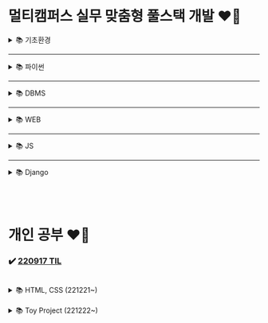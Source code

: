 # 멀티캠퍼스 실무 맞춤형 풀스택 개발 ❤️‍🔥

<details>
<summary>📚 기초환경</summary>

### ✔️ [220705 markdown & Git](https://github.com/yangu1455/TIL/tree/master/220705%20markdown%20%26%20git)

### ✔️ [220706 Git & GitHub](https://github.com/yangu1455/TIL/tree/master/220706%20git%20%26%20github)

</details>

---

<details>
<summary>📚 파이썬</summary>

### ✔️ [220712~220714 파이썬 실습문제 풀이](https://github.com/yangu1455/TIL/tree/master/220712~220714%20%ED%8C%8C%EC%9D%B4%EC%8D%AC%20%EC%8B%A4%EC%8A%B5%EB%AC%B8%EC%A0%9C%20%ED%92%80%EC%9D%B4)

### ✔️ [220718 오류 고치기 + 문제풀이](https://github.com/yangu1455/TIL/tree/master/220718%20%EC%98%A4%EB%A5%98%20%EA%B3%A0%EC%B9%98%EA%B8%B0%20%2B%20%EB%AC%B8%EC%A0%9C%ED%92%80%EC%9D%B4)

### ✔️ [220719 문제풀이](https://github.com/yangu1455/TIL/tree/master/220719%20%EB%AC%B8%EC%A0%9C%ED%92%80%EC%9D%B4)

</details>

---

<details>
<summary>📚 DBMS</summary>

### ✔️ [220816 SQL 1일차 실습](https://github.com/yangu1455/TIL/tree/master/220816%20SQL%201%EC%9D%BC%EC%B0%A8%20%EC%8B%A4%EC%8A%B5)

### ✔️ [220817 SQL 2일차 실습](https://github.com/yangu1455/TIL/tree/master/220817%20SQL%202%EC%9D%BC%EC%B0%A8%20%EC%8B%A4%EC%8A%B5)

### ✔️ [220818 SQL 3일차 실습](https://github.com/yangu1455/TIL/tree/master/220818%20SQL%203%EC%9D%BC%EC%B0%A8%20%EC%8B%A4%EC%8A%B5)

### ✔️ [220819 SQL 4일차 실습](https://github.com/yangu1455/TIL/tree/master/220819%20SQL%204%EC%9D%BC%EC%B0%A8%20%EC%8B%A4%EC%8A%B5)

### ✔️ [220822 SQL 5일차 실습](https://github.com/yangu1455/TIL/tree/master/220822%20SQL%205%EC%9D%BC%EC%B0%A8%20%EC%8B%A4%EC%8A%B5)

### ✔️ [220824 SQL 7일차 실습](https://github.com/yangu1455/TIL/tree/master/220824%20SQL%207%EC%9D%BC%EC%B0%A8%20%EC%8B%A4%EC%8A%B5)

### ✔️ [220825 SQL 8일차 실습](https://github.com/yangu1455/TIL/tree/master/220825%20SQL%208%EC%9D%BC%EC%B0%A8%20%EC%8B%A4%EC%8A%B5)

</details>

---

<details>
<summary>📚 WEB</summary>

### ✔️ [220829 WEB 1일차](https://github.com/yangu1455/TIL/tree/master/220829%20WEB%201%EC%9D%BC%EC%B0%A8)

### ✔️ [220830 WEB 2일차](https://github.com/yangu1455/TIL/tree/master/220830%20WEB%202%EC%9D%BC%EC%B0%A8)

### ✔️ [220831 WEB 3일차](https://github.com/yangu1455/TIL/tree/master/220831%20WEB%203%EC%9D%BC%EC%B0%A8)

### ✔️ [220901 WEB 4일차](https://github.com/yangu1455/TIL/tree/master/220901%20WEB%204%EC%9D%BC%EC%B0%A8)

### ✔️ [220902 WEB 5일차](https://github.com/yangu1455/TIL/tree/master/220902%20WEB%205%EC%9D%BC%EC%B0%A8)

### ✔️ [220905 WEB 6일차](https://github.com/yangu1455/TIL/tree/master/220905%20WEB%206%EC%9D%BC%EC%B0%A8)

### ✔️ [220906 WEB 7일차](https://github.com/yangu1455/TIL/tree/master/220906%20WEB%207%EC%9D%BC%EC%B0%A8)

### ✔️ [220907 WEB 8일차](https://github.com/yangu1455/TIL/tree/master/220907%20WEB%208%EC%9D%BC%EC%B0%A8)

### ✔️ [220908 WEB 9일차](https://github.com/yangu1455/TIL/tree/master/220908%20WEB%209%EC%9D%BC%EC%B0%A8)

### ✔️ [2209013 WEB 10일차](https://github.com/yangu1455/TIL/tree/master/220913%20WEB%2010%EC%9D%BC%EC%B0%A8)

### ✔️ [2209014 WEB 11일차](https://github.com/yangu1455/TIL/tree/master/220914%20WEB%2011%EC%9D%BC%EC%B0%A8)

</details>

---

<details>
<summary>📚 JS</summary>

### ✔️ [220915 JS 1일차](https://github.com/yangu1455/TIL/tree/master/220915%20JS%201%EC%9D%BC%EC%B0%A8)

### ✔️ [220916 JS 2일차](https://github.com/yangu1455/TIL/tree/master/220916%20JS%202%EC%9D%BC%EC%B0%A8)

### ✔️ [220919 JS 3일차](https://github.com/yangu1455/TIL/tree/master/220919%20JS%203%EC%9D%BC%EC%B0%A8)

### ✔️ [220920 JS 4일차(마지막날)](https://github.com/yangu1455/TIL/tree/master/220921%20JS%20%EB%A7%88%EC%A7%80%EB%A7%89%EB%82%A0)

</details>

---

<details>
<summary>📚 Django</summary>

### ✔️ [220921 Django 1일차](https://github.com/yangu1455/TIL/tree/master/220921%20Django%201%EC%9D%BC%EC%B0%A8)

### ✔️ [220922 Django 2일차](https://github.com/yangu1455/TIL/tree/master/220922%20Django%202%EC%9D%BC%EC%B0%A8)

### ✔️ [220923 Django 프로젝트 기획](https://github.com/yangu1455/TIL/tree/master/220923%20Django%20%ED%94%84%EB%A1%9C%EC%A0%9D%ED%8A%B8%20%EA%B8%B0%ED%9A%8D)

### ✔️ [220926 Django 3일차](https://github.com/yangu1455/TIL/tree/master/220926%20Django%203%EC%9D%BC%EC%B0%A8)

### ✔️ [220927 Django 4일차](https://github.com/yangu1455/TIL/tree/master/220927%20Django%204%EC%9D%BC%EC%B0%A8)

### ✔️ [220928-29 Django 6~7일차](https://github.com/yangu1455/TIL/tree/master/220928-29%20Django%206~7%EC%9D%BC%EC%B0%A8)

### ✔️ [220930 Django 8일차 페어프로젝트](https://github.com/yangu1455/TIL/tree/master/220930%20Django%208%EC%9D%BC%EC%B0%A8%20%ED%8E%98%EC%96%B4%ED%94%84%EB%A1%9C%EC%A0%9D%ED%8A%B8)

### ✔️ [221004 Django 9일차](https://github.com/yangu1455/TIL/tree/master/221004%20Django%209%EC%9D%BC%EC%B0%A8/pjt_1004)

### ✔️ [221005 Django 10일차](https://github.com/yangu1455/TIL/tree/master/221005%20Django%2010%EC%9D%BC%EC%B0%A8/pjt_1004)

### ✔️ [221006 Django 11일차](https://github.com/yangu1455/TIL/tree/master/221006%20Django%2011%EC%9D%BC%EC%B0%A8)

### ✔️ [221007 Django 12일차](https://github.com/yangu1455/TIL/tree/master/221007%20Django%2012%EC%9D%BC%EC%B0%A8/review_pjt)

### ✔️ [221011 Django 13일차](https://github.com/yangu1455/TIL/tree/master/221011%20Django%2013%EC%9D%BC%EC%B0%A8)

### ✔️ [221012 Django 14일차](https://github.com/yangu1455/TIL/tree/master/221012%20Django%2014%EC%9D%BC%EC%B0%A8)

### ✔️ [221013 Django 15일차](https://github.com/yangu1455/TIL/tree/master/221013%20Django%2015%EC%9D%BC%EC%B0%A8/Django-project)

</details>

<br>
<br>
<br>

# 개인 공부 ❤️‍🔥

### ✔️ [220917 TIL](https://github.com/yangu1455/TIL/tree/master/220917%20%EA%B0%9C%EC%9D%B8%EA%B3%B5%EB%B6%80)

<br>

<details>
<summary>📚 HTML, CSS (221221~) </summary>

### ✔️ [221221 정리(css 선택자, 단위, transform, transition 등).md](<https://github.com/yangu1455/TIL/blob/master/HTML%2C%20CSS/221221%20%EC%A0%95%EB%A6%AC(css%20%EC%84%A0%ED%83%9D%EC%9E%90%2C%20%EB%8B%A8%EC%9C%84%2C%20transform%2C%20transition%20%EB%93%B1).md>)

### ✔️ [221222 정리(css background, ).md](<https://github.com/yangu1455/TIL/blob/master/HTML%2C%20CSS/221222%20%EC%A0%95%EB%A6%AC(css%20background%2C%20).md>)

</details>

<br>

<details>
<summary>📚 Toy Project (221222~)</summary>

### ✔️ [221222 css practice - photosite](https://github.com/yangu1455/TIL/tree/master/HTML%2C%20CSS/221222%20css%20practice%20-%20photosite)

</details>
